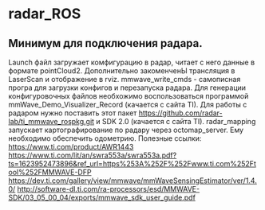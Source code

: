 # radar_ROS
## Минимум для подключения радара.
Launch файл загружает комфигурацию в радар, читает с него данные в формате pointCloud2.
Дополнительно закоменченЫ трансляция в LaserScan и отображение в rviz.
mmwave_write_cmds - самописная програ для загрузки конфигов и перезапуска радара. 
Для генерации конфигуровочных файлов необхожимо воспользоваться программой mmWave_Demo_Visualizer_Record (качается с сайта TI).
Для работы с радаром нужно поставить этот пакет https://github.com/radar-lab/ti_mmwave_rospkg.git и SDK 2.0 (качается с сайта TI).
radar_mapping запускает картографирование по радару через octomap_server. Ему необходимо обеспечить одометрию.
Полезные ссылки:
https://www.ti.com/product/AWR1443
https://www.ti.com/lit/an/swra553a/swra553a.pdf?ts=1623952473896&ref_url=https%253A%252F%252Fwww.ti.com%252Ftool%252FMMWAVE-DFP
https://dev.ti.com/gallery/view/mmwave/mmWaveSensingEstimator/ver/1.4.0/
http://software-dl.ti.com/ra-processors/esd/MMWAVE-SDK/03_05_00_04/exports/mmwave_sdk_user_guide.pdf
